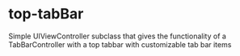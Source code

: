 # top-tabBar

Simple UIViewController subclass that gives the functionality of a TabBarController with a top tabbar with customizable tab bar items
